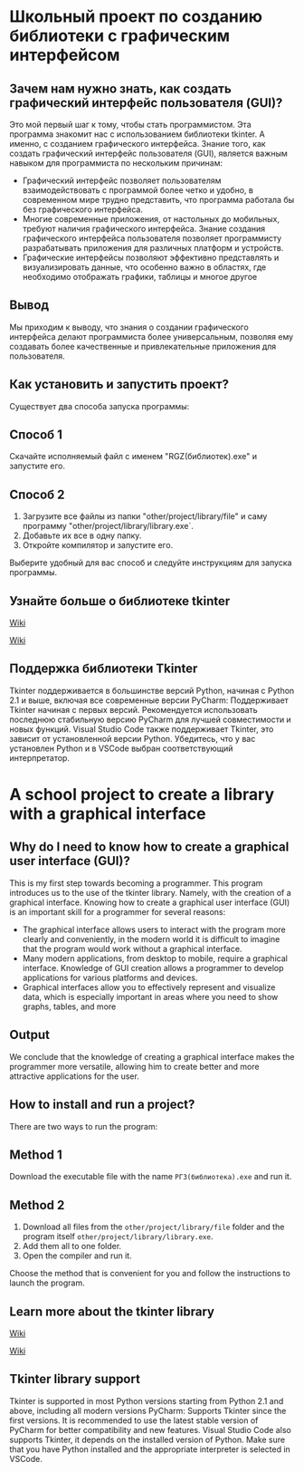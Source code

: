 # Школьный проект по созданию библиотеки с графическим интерфейсом

## Зачем нам нужно знать, как создать графический интерфейс пользователя (GUI)?
Это мой первый шаг к тому, чтобы стать программистом. Эта программа знакомит нас с использованием библиотеки tkinter. А именно, с созданием графического интерфейса.
Знание того, как создать графический интерфейс пользователя (GUI), является важным навыком для программиста по нескольким причинам:
- Графический интерфейс позволяет пользователям взаимодействовать с программой более четко и удобно, в современном мире трудно представить, что программа работала бы без графического интерфейса. 
- Многие современные приложения, от настольных до мобильных, требуют наличия графического интерфейса. Знание создания графического интерфейса пользователя позволяет программисту разрабатывать приложения для различных платформ и устройств.
- Графические интерфейсы позволяют эффективно представлять и визуализировать данные, что особенно важно в областях, где необходимо отображать графики, таблицы и многое другое

## Вывод
Мы приходим к выводу, что знания о создании графического интерфейса делают программиста более универсальным, позволяя ему создавать более качественные и привлекательные приложения для пользователя.

## Как установить и запустить проект?
Существует два способа запуска программы:

## Способ 1
Скачайте исполняемый файл с именем "RGZ(библиотек).exe" и запустите его.

## Способ 2
1. Загрузите все файлы из папки "other/project/library/file" и саму программу "other/project/library/library.exe`.
2. Добавьте их все в одну папку.
3. Откройте компилятор и запустите его.

Выберите удобный для вас способ и следуйте инструкциям для запуска программы.

## Узнайте больше о библиотеке tkinter
[Wiki](https://en.wikipedia.org/wiki/Tkinter)

[Wiki](https://ru.wikipedia.org/wiki/Tkinter)

## Поддержка библиотеки Tkinter
Tkinter поддерживается в большинстве версий Python, начиная с Python 2.1 и выше, включая все современные версии
PyCharm: Поддерживает Tkinter начиная с первых версий. 
Рекомендуется использовать последнюю стабильную версию PyCharm для лучшей совместимости и новых функций.
Visual Studio Code также поддерживает Tkinter, это зависит от установленной версии Python. Убедитесь, что у вас установлен Python и в VSCode выбран соответствующий интерпретатор.

# A school project to create a library with a graphical interface

## Why do I need to know how to create a graphical user interface (GUI)?
This is my first step towards becoming a programmer. This program introduces us to the use of the tkinter library. Namely, with the creation of a graphical interface.
Knowing how to create a graphical user interface (GUI) is an important skill for a programmer for several reasons:
- The graphical interface allows users to interact with the program more clearly and conveniently, in the modern world it is difficult to imagine that the program would work without a graphical interface. 
- Many modern applications, from desktop to mobile, require a graphical interface. Knowledge of GUI creation allows a programmer to develop applications for various platforms and devices.
- Graphical interfaces allow you to effectively represent and visualize data, which is especially important in areas where you need to show graphs, tables, and more

## Output
We conclude that the knowledge of creating a graphical interface makes the programmer more versatile, allowing him to create better and more attractive applications for the user.

## How to install and run a project?
There are two ways to run the program:

## Method 1
Download the executable file with the name `РГЗ(библиотека).exe` and run it.

## Method 2
1. Download all files from the `other/project/library/file` folder and the program itself `other/project/library/library.exe`.
2. Add them all to one folder.
3. Open the compiler and run it.

Choose the method that is convenient for you and follow the instructions to launch the program.

## Learn more about the tkinter library

[Wiki](https://en.wikipedia.org/wiki/Tkinter)

[Wiki](https://ru.wikipedia.org/wiki/Tkinter)

## Tkinter library support
Tkinter is supported in most Python versions starting from Python 2.1 and above, including all modern versions
PyCharm: Supports Tkinter since the first versions. 
It is recommended to use the latest stable version of PyCharm for better compatibility and new features.
Visual Studio Code also supports Tkinter, it depends on the installed version of Python. Make sure that you have Python installed and the appropriate interpreter is selected in VSCode.

